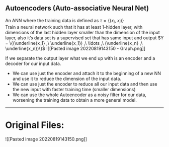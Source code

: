 ## Autoencoders (Auto-associative Neural Net)
An ANN where the training data is defined as $\tau = \{(x_i ,\ x_i)\}$
<br>
Train a neural network such that it has at least 1-hidden layer, with dimensions of the last hidden layer smaller than the dimension of the input layer, also it’s data set is a supervised set that has same input and output $Y = \{(\underline{x_1} ,\ \underline{x_1}) ,\ \ldots ,\ (\underline{x_n} ,\ \underline{x_n})\}$
![[Pasted image 20220819143150 - Graph.png]]

If we separate the output layer what we end up with is an encoder and a decoder for our input data.
- We can use just the encoder and attach it to the beginning of a new NN and use it to reduce the dimension of the input data.
- We can use just the encoder to reduce all our input data and then use the new input with faster training time (smaller dimensions)
- We can use the whole Autoencoder as a noisy filter for our data, worsening the training data to obtain a more general model. 

---
# Original Files:
![[Pasted image 20220819143150.png]]